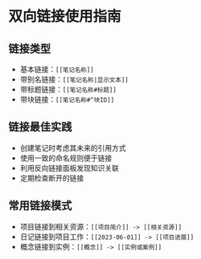 # 双向链接使用指南

## 链接类型
- 基本链接：`[[笔记名称]]`
- 带别名链接：`[[笔记名称|显示文本]]`
- 带标题链接：`[[笔记名称#标题]]`
- 带块链接：`[[笔记名称#^块ID]]`

## 链接最佳实践
- 创建笔记时考虑其未来的引用方式
- 使用一致的命名规则便于链接
- 利用反向链接面板发现知识关联
- 定期检查断开的链接

## 常用链接模式
- 项目链接到相关资源：`[[项目简介]] -> [[相关资源]]`
- 日记链接到项目工作：`[[2023-06-01]] -> [[项目进展]]`
- 概念链接到实例：`[[概念]] -> [[实例或案例]]`